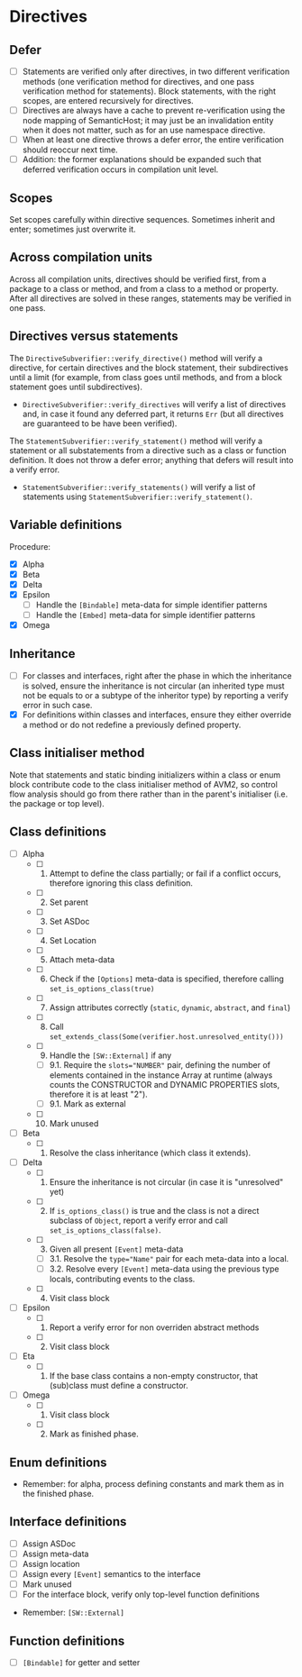 # Directives

## Defer

* [ ] Statements are verified only after directives, in two different verification methods (one verification method for directives, and one pass verification method for statements). Block statements, with the right scopes, are entered recursively for directives.
* [ ] Directives are always have a cache to prevent re-verification using the node mapping of SemanticHost; it may just be an invalidation entity when it does not matter, such as for an use namespace directive.
* [ ] When at least one directive throws a defer error, the entire verification should reoccur next time.
* [ ] Addition: the former explanations should be expanded such that deferred verification occurs in compilation unit level.

## Scopes

Set scopes carefully within directive sequences. Sometimes inherit and enter; sometimes just overwrite it.

## Across compilation units

Across all compilation units, directives should be verified first, from a package to a class or method, and from a class to a method or property. After all directives are solved in these ranges, statements may be verified in one pass.

## Directives versus statements

The `DirectiveSubverifier::verify_directive()` method will verify a directive, for certain directives and the block statement, their subdirectives until a limit (for example, from class goes until methods, and from a block statement goes until subdirectives).

* `DirectiveSubverifier::verify_directives` will verify a list of directives and, in case it found any deferred part, it returns `Err` (but all directives are guaranteed to be have been verified).

The `StatementSubverifier::verify_statement()` method will verify a statement or all substatements from a directive such as a class or function definition. It does not throw a defer error; anything that defers will result into a verify error.

* `StatementSubverifier::verify_statements()` will verify a list of statements using `StatementSubverifier::verify_statement()`.

## Variable definitions

Procedure:

* [x] Alpha
* [x] Beta
* [x] Delta
* [x] Epsilon
  * [ ] Handle the `[Bindable]` meta-data for simple identifier patterns
  * [ ] Handle the `[Embed]` meta-data for simple identifier patterns
* [x] Omega

## Inheritance

* [ ] For classes and interfaces, right after the phase in which the inheritance is solved, ensure the inheritance is not circular (an inherited type must not be equals to or a subtype of the inheritor type) by reporting a verify error in such case.
* [x] For definitions within classes and interfaces, ensure they either override a method or do not redefine a previously defined property.

## Class initialiser method

Note that statements and static binding initializers within a class or enum block contribute code to the class initialiser method of AVM2, so control flow analysis should go from there rather than in the parent's initialiser (i.e. the package or top level).

## Class definitions

- [ ] Alpha
  - [ ] 1. Attempt to define the class partially; or fail if a conflict occurs, therefore ignoring this class definition.
  - [ ] 2. Set parent
  - [ ] 3. Set ASDoc
  - [ ] 4. Set Location
  - [ ] 5. Attach meta-data
  - [ ] 6. Check if the `[Options]` meta-data is specified, therefore calling `set_is_options_class(true)`
  - [ ] 7. Assign attributes correctly (`static`, `dynamic`, `abstract`, and `final`)
  - [ ] 8. Call `set_extends_class(Some(verifier.host.unresolved_entity()))`
  - [ ] 9. Handle the `[SW::External]` if any
    - [ ] 9.1. Require the `slots="NUMBER"` pair, defining the number of elements contained in the instance Array at runtime (always counts the CONSTRUCTOR and DYNAMIC PROPERTIES slots, therefore it is at least "2").
    - [ ] 9.1. Mark as external
  - [ ] 10. Mark unused
- [ ] Beta
  - [ ] 1. Resolve the class inheritance (which class it extends).
- [ ] Delta
  - [ ] 1. Ensure the inheritance is not circular (in case it is "unresolved" yet)
  - [ ] 2. If `is_options_class()` is true and the class is not a direct subclass of `Object`, report a verify error and call `set_is_options_class(false)`.
  - [ ] 3. Given all present `[Event]` meta-data
    - [ ] 3.1. Resolve the `type="Name"` pair for each meta-data into a local.
    - [ ] 3.2. Resolve every `[Event]` meta-data using the previous type locals, contributing events to the class.
  - [ ] 4. Visit class block
- [ ] Epsilon
  - [ ] 1. Report a verify error for non overriden abstract methods
  - [ ] 2. Visit class block
- [ ] Eta
  - [ ] 1. If the base class contains a non-empty constructor, that (sub)class must define a constructor.
- [ ] Omega
  - [ ] 1. Visit class block
  - [ ] 2. Mark as finished phase.

## Enum definitions

- Remember: for alpha, process defining constants and mark them as in the finished phase.

## Interface definitions

* [ ] Assign ASDoc
* [ ] Assign meta-data
* [ ] Assign location
* [ ] Assign every `[Event]` semantics to the interface
* [ ] Mark unused
* [ ] For the interface block, verify only top-level function definitions

- Remember: `[SW::External]`

## Function definitions

- [ ] `[Bindable]` for getter and setter